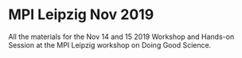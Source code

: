 # MPI Leipzig Nov 2019

All the materials for the Nov 14 and 15 2019 Workshop and Hands-on Session at the MPI Leipzig workshop on Doing Good Science.